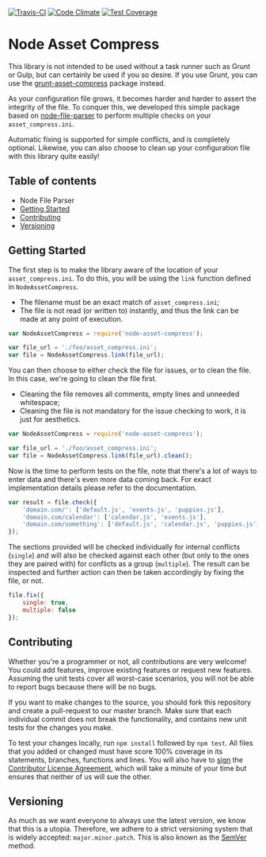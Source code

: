 [![Travis-CI](https://travis-ci.org/Skelware/node-asset-compress.svg?branch=master)](https://travis-ci.org/Skelware/node-asset-compress) [![Code Climate](https://codeclimate.com/github/Skelware/node-asset-compress/badges/gpa.svg)](https://codeclimate.com/github/Skelware/node-asset-compress/issues) [![Test Coverage](https://codeclimate.com/github/Skelware/node-asset-compress/badges/coverage.svg)](https://codeclimate.com/github/Skelware/node-asset-compress/coverage)

# Node Asset Compress
This library is not intended to be used without a task runner such as Grunt or Gulp, but can certainly be used if you so desire. If you use Grunt, you can use the [grunt-asset-compress](https://www.npmjs.com/package/grunt-asset-compress) package instead.

As your configuration file grows, it becomes harder and harder to assert the integrity of the file. To conquer this, we developed this simple package based on [node-file-parser](https://www.npmjs.com/package/node-file-parser) to perform multiple checks on your `asset_compress.ini`.

Automatic fixing is supported for simple conflicts, and is completely optional. Likewise, you can also choose to clean up your configuration file with this library quite easily!

## Table of contents
* Node File Parser
 * [Getting Started](#getting-started)
 * [Contributing](#contributing)
 * [Versioning](#versioning)

## Getting Started
The first step is to make the library aware of the location of your `asset_compress.ini`. To do this, you will be using the `link` function defined in `NodeAssetCompress`.
* The filename must be an exact match of `asset_compress.ini`;
* The file is not read (or written to) instantly, and thus the link can be made at any point of execution.

```javascript
var NodeAssetCompress = require('node-asset-compress');

var file_url = './foo/asset_compress.ini';
var file = NodeAssetCompress.link(file_url);
```

You can then choose to either check the file for issues, or to clean the file. In this case, we're going to clean the file first.
* Cleaning the file removes all comments, empty lines and unneeded whitespace;
* Cleaning the file is not mandatory for the issue checking to work, it is just for aesthetics.

```javascript
var NodeAssetCompress = require('node-asset-compress');

var file_url = './foo/asset_compress.ini';
var file = NodeAssetCompress.link(file_url).clean();
```

Now is the time to perform tests on the file, note that there's a lot of ways to enter data and there's even more data coming back. For exact implementation details please refer to the documentation.
```javascript
var result = file.check({
    'domain.com/': ['default.js', 'events.js', 'puppies.js'],
    'domain.com/calendar': ['calendar.js', 'events.js'],
    'domain.com/something': ['default.js', 'calendar.js', 'puppies.js']
});
```
The sections provided will be checked individually for internal conflicts (`single`) and will also be checked against each other (but only to the ones they are paired with) for conflicts as a group (`multiple`). The result can be inspected and further action can then be taken accordingly by fixing the file, or not.
```javascript
file.fix({
    single: true,
    multiple: false
});
```
## Contributing
Whether you're a programmer or not, all contributions are very welcome! You could add features, improve existing features or request new features. Assuming the unit tests cover all worst-case scenarios, you will not be able to report bugs because there will be no bugs.

If you want to make changes to the source, you should fork this repository and create a pull-request to our master branch. Make sure that each individual commit does not break the functionality, and contains new unit tests for the changes you make.

To test your changes locally, run `npm install` followed by `npm test`. All files that you added or changed must have score 100% coverage in its statements, branches, functions and lines. You will also have to [sign](https://www.clahub.com/agreements/Skelware/node-asset-compress) the [Contributor License Agreement](https://www.clahub.com/pages/why_cla), which will take a minute of your time but ensures that neither of us will sue the other.

## Versioning
As much as we want everyone to always use the latest version, we know that this is a utopia. Therefore, we adhere to a strict versioning system that is widely accepted: `major.minor.patch`. This is also known as the [SemVer](http://semver.org/spec/v2.0.0.html) method.
